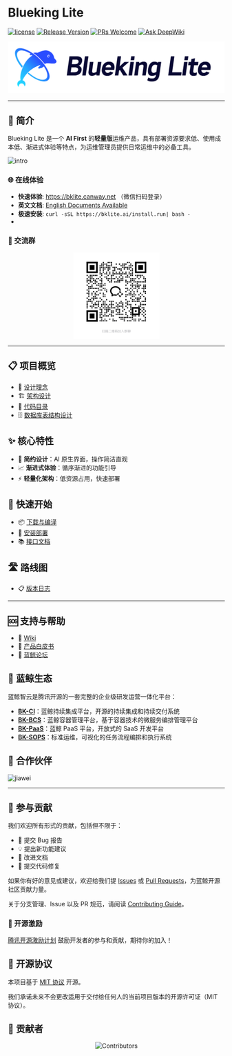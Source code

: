 # Blueking Lite

[![license](https://img.shields.io/badge/license-mit-brightgreen.svg?style=flat)](https://github.com/TencentBlueKing/bk-cmdb/blob/master/LICENSE.txt) [![Release Version](https://img.shields.io/badge/release-dev--in--progress-orange.svg)](https://github.com/TencentBlueKing/bk-cmdb/releases) [![PRs Welcome](https://img.shields.io/badge/PRs-welcome-brightgreen.svg)](https://github.com/TencentBlueKing/bk-cmdb/pulls) [![Ask DeepWiki](https://deepwiki.com/badge.svg)](https://deepwiki.com/TencentBlueKing/bk-lite)

![logo](./docs/resource/img/logo.png)

---
## 📖 简介

Blueking Lite 是一个 **AI First** 的**轻量版**运维产品，具有部署资源要求低、使用成本低、渐进式体验等特点，为运维管理员提供日常运维中的必备工具。

![intro](./docs/resource/img/intro.png)

### 🌐 在线体验

- **快速体验**: https://bklite.canway.net （微信扫码登录）
- **英文文档**: [English Documents Available](readme_en.md)
- **极速安装**: `curl -sSL https://bklite.ai/install.run| bash -`
- 
### 💬 交流群

<div align="center">

<img src="./docs/resource/img/qrcode.jpg" width="200" alt="BKLite 交流群">

</div>

---

## 📋 项目概览

- 📝 [设计理念](docs/overview/design.md)
- 🏗️ [架构设计](docs/overview/architecture.md)
- 📁 [代码目录](docs/overview/code_framework.md)
- 🗄️ [数据库表结构设计](docs/db/README.md)

## ✨ 核心特性

- 🎨 **简约设计**：AI 原生界面，操作简洁直观
- 📈 **渐进式体验**：循序渐进的功能引导
- ⚡ **轻量化架构**：低资源占用，快速部署

## 🚀 快速开始

- 📦 [下载与编译](docs/overview/source_compile.md)
- 🐳 [安装部署](deploy/docker-compose/Readme.md)
- 📚 [接口文档](docs/overview/api_doc.md)

## 🛣️ 路线图

- 📋 [版本日志](docs/changelog/release.md)

---

## 🆘 支持与帮助

- 📖 [Wiki](https://github.com/TencentBlueKing/bk-cmdb/wiki)
- 📘 [产品白皮书](https://docs.bk.tencent.com/)
- 💬 [蓝鲸论坛](https://bk.tencent.com/s-mart/community)

## 🌟 蓝鲸生态

蓝鲸智云是腾讯开源的一套完整的企业级研发运营一体化平台：

- **[BK-CI](https://github.com/Tencent/bk-ci)**：蓝鲸持续集成平台，开源的持续集成和持续交付系统
- **[BK-BCS](https://github.com/Tencent/bk-bcs)**：蓝鲸容器管理平台，基于容器技术的微服务编排管理平台
- **[BK-PaaS](https://github.com/Tencent/bk-PaaS)**：蓝鲸 PaaS 平台，开放式的 SaaS 开发平台
- **[BK-SOPS](https://github.com/Tencent/bk-sops)**：标准运维，可视化的任务流程编排和执行系统

## 🤝 合作伙伴

<div>

![jiawei](docs/resource/img/jiawei-logo.png)

</div>

---

## 🤝 参与贡献

我们欢迎所有形式的贡献，包括但不限于：

- 🐛 提交 Bug 报告
- 💡 提出新功能建议
- 📝 改进文档
- 🔧 提交代码修复

如果你有好的意见或建议，欢迎给我们提 [Issues](https://github.com/TencentBlueKing/bk-lite/issues) 或 [Pull Requests](https://github.com/TencentBlueKing/bk-lite/pulls)，为蓝鲸开源社区贡献力量。

关于分支管理、Issue 以及 PR 规范，请阅读 [Contributing Guide](docs/CONTRIBUTING.md)。

### 🎉 开源激励

[腾讯开源激励计划](https://opensource.tencent.com/contribution) 鼓励开发者的参与和贡献，期待你的加入！

## 📄 开源协议

本项目基于 [MIT 协议](LICENSE.txt) 开源。

我们承诺未来不会更改适用于交付给任何人的当前项目版本的开源许可证（MIT 协议）。

## 👥 贡献者

<div align="center">

![Contributors](https://contrib.nn.ci/api?repo=TencentBlueKing/bk-lite)

</div>
